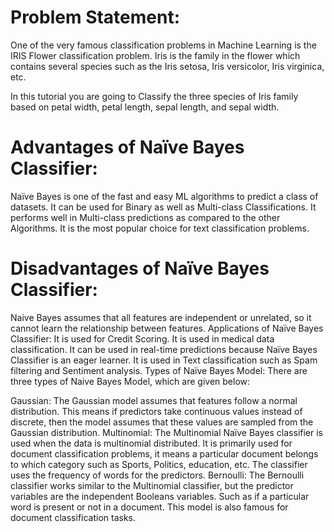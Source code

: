 # Problem Statement:

One of the very famous classification problems in Machine Learning is the IRIS Flower classification problem. 
Iris is the family in the flower which contains several species such as the Iris setosa, Iris versicolor, 
Iris virginica, etc.

In this tutorial you are going to Classify the three species of Iris family based on petal width, 
petal length, sepal length, and sepal width.

# Advantages of Naïve Bayes Classifier:

Naïve Bayes is one of the fast and easy ML algorithms to predict a class of datasets.
It can be used for Binary as well as Multi-class Classifications.
It performs well in Multi-class predictions as compared to the other Algorithms.
It is the most popular choice for text classification problems.
# Disadvantages of Naïve Bayes Classifier:

Naive Bayes assumes that all features are independent or unrelated, so it cannot learn the relationship between features.
Applications of Naïve Bayes Classifier:
It is used for Credit Scoring.
It is used in medical data classification.
It can be used in real-time predictions because Naïve Bayes Classifier is an eager learner.
It is used in Text classification such as Spam filtering and Sentiment analysis.
Types of Naïve Bayes Model:
There are three types of Naive Bayes Model, which are given below:

Gaussian: The Gaussian model assumes that features follow a normal distribution. This means if predictors take continuous values instead of discrete, then the model assumes that these values are sampled from the Gaussian distribution.
Multinomial: The Multinomial Naïve Bayes classifier is used when the data is multinomial distributed. It is primarily used for document classification problems, it means a particular document belongs to which category such as Sports, Politics, education, etc. The classifier uses the frequency of words for the predictors.
Bernoulli: The Bernoulli classifier works similar to the Multinomial classifier, but the predictor variables are the independent Booleans variables. Such as if a particular word is present or not in a document. This model is also famous for document classification tasks.
